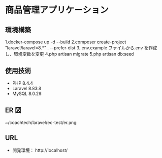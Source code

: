 # 商品管理アプリケーション

## 環境構築

1.docker-compose up -d --build
2.composer create-project "laravel/laravel=8.\*" . --prefer-dist
3..env.example ファイルから.env を作成し、環境変数を変更
4.php artisan migrate
5.php artisan db:seed

## 使用技術

- PHP 8.4.4
- Laravel 8.83.8
- MySQL 8.0.26

## ER 図

~/coachtech/laravel/ec-test/er.png

## URL

- 開発環境： http://localhost/
